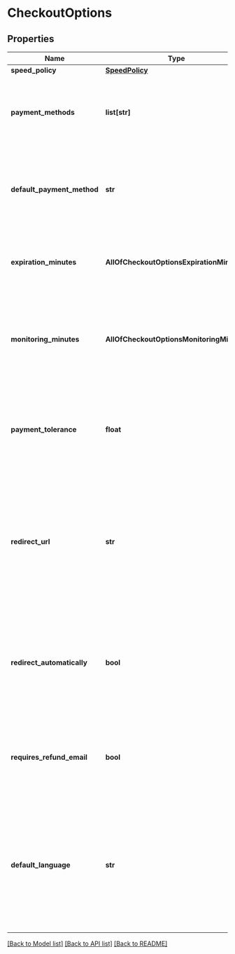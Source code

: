 # CheckoutOptions

## Properties
Name | Type | Description | Notes
------------ | ------------- | ------------- | -------------
**speed_policy** | [**SpeedPolicy**](SpeedPolicy.md) |  | [optional] 
**payment_methods** | **list[str]** | A specific set of payment methods to use for this invoice (ie. BTC, BTC-LightningNetwork). By default, select all payment methods enabled in the store. | [optional] 
**default_payment_method** | **str** | Default payment type for the invoice (e.g., BTC, BTC-LightningNetwork). Default payment method set for the store is used if this parameter is not specified. | [optional] 
**expiration_minutes** | **AllOfCheckoutOptionsExpirationMinutes** | The number of minutes after which an invoice becomes expired. Defaults to the store&#x27;s settings. (The default store settings is 15) | [optional] 
**monitoring_minutes** | **AllOfCheckoutOptionsMonitoringMinutes** | The number of minutes after an invoice expired after which we are still monitoring for incoming payments. Defaults to the store&#x27;s settings. (The default store settings is 1440, 1 day) | [optional] 
**payment_tolerance** | **float** | A percentage determining whether to count the invoice as paid when the invoice is paid within the specified margin of error. Defaults to the store&#x27;s settings. (The default store settings is 100) | [optional] 
**redirect_url** | **str** | When the customer has paid the invoice, the URL where the customer will be redirected when clicking on the &#x60;return to store&#x60; button. You can use placeholders &#x60;{InvoiceId}&#x60; or &#x60;{OrderId}&#x60; in the URL, BTCPay Server will replace those with this invoice &#x60;id&#x60; or &#x60;metadata.orderId&#x60; respectively. | [optional] 
**redirect_automatically** | **bool** | When the customer has paid the invoice, and a &#x60;redirectURL&#x60; is set, the checkout is redirected to &#x60;redirectURL&#x60; automatically if &#x60;redirectAutomatically&#x60; is true. Defaults to the store&#x27;s settings. (The default store settings is false) | [optional] 
**requires_refund_email** | **bool** | Invoice will require user to provide a refund email if this option is set to &#x60;true&#x60;. Has no effect if &#x60;buyerEmail&#x60; metadata is set as there is no email to collect in this case. | [optional] 
**default_language** | **str** | The language code (eg. en-US, en, fr-FR...) of the language presented to your customer in the checkout page. BTCPay Server tries to match the best language available. If null or not set, will fallback on the store&#x27;s default language. You can see the list of language codes with [this operation](#operation/langCodes). | [optional] 

[[Back to Model list]](../README.md#documentation-for-models) [[Back to API list]](../README.md#documentation-for-api-endpoints) [[Back to README]](../README.md)

